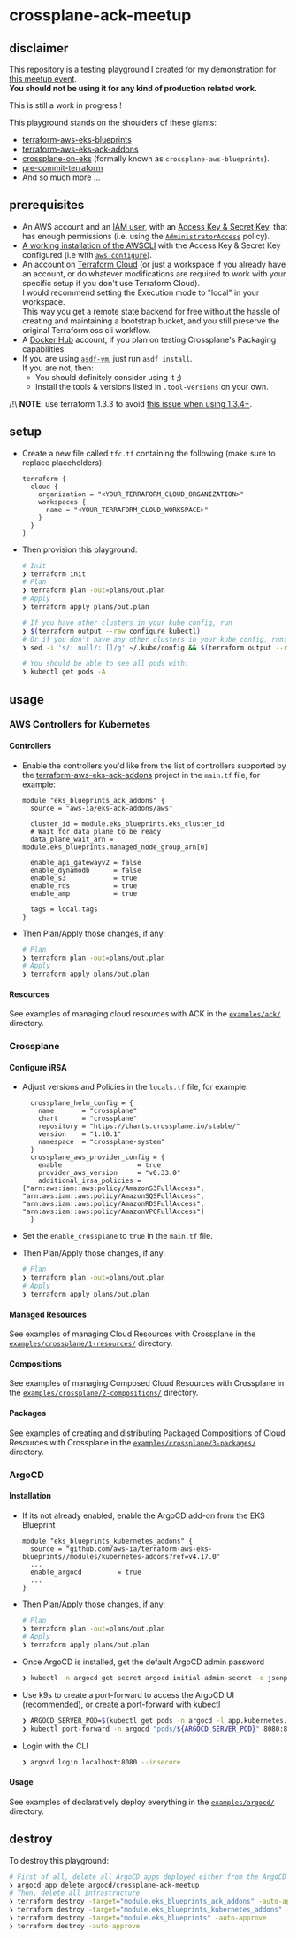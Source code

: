 # crossplane-ack-meetup

## disclaimer

This repository is a testing playground I created for my demonstration for [this meetup event](https://www.meetup.com/fr-FR/latoulboxducloudnatif/events/289395782/).  
**You should not be using it for any kind of production related work.**

This is still a work in progress !

This playground stands on the shoulders of these giants:

- [terraform-aws-eks-blueprints](https://github.com/aws-ia/terraform-aws-eks-blueprints)
- [terraform-aws-eks-ack-addons](https://github.com/aws-ia/terraform-aws-eks-ack-addons)
- [crossplane-on-eks](https://github.com/awslabs/crossplane-on-eks) (formally known as `crossplane-aws-blueprints`).
- [pre-commit-terraform](https://github.com/antonbabenko/pre-commit-terraform)
- And so much more ...

## prerequisites

- An AWS account and an [IAM user](https://docs.aws.amazon.com/IAM/latest/UserGuide/id_users_create.html), with an [Access Key & Secret Key](https://docs.aws.amazon.com/IAM/latest/UserGuide/id_credentials_access-keys.html), that has enough permissions (i.e. using the [`AdministratorAccess`](https://us-east-1.console.aws.amazon.com/iam/home#/policies/arn:aws:iam::aws:policy/AdministratorAccess$jsonEditor) policy).
- [A working installation of the AWSCLI](https://docs.aws.amazon.com/fr_fr/cli/latest/userguide/getting-started-install.html) with the Access Key & Secret Key configured (i.e with [`aws configure`](https://docs.aws.amazon.com/fr_fr/cli/latest/userguide/getting-started-quickstart.html)).
- An account on [Terraform Cloud](https://app.terraform.io/app) (or just a workspace if you already have an account, or do whatever modifications are required to work with your specific setup if you don't use Terraform Cloud).  
  I would recommend setting the Execution mode to "local" in your workspace.  
  This way you get a remote state backend for free without the hassle of creating and maintaining a bootstrap bucket, and you still preserve the original Terraform oss cli workflow.  
- A [Docker Hub](https://hub.docker.com/) account, if you plan on testing Crossplane's Packaging capabilities.
- If you are using [`asdf-vm`](https://asdf-vm.com/), just run `asdf install`.  
  If you are not, then:
  - You should definitely consider using it ;)
  - Install the tools & versions listed in `.tool-versions` on your own.

/!\ **NOTE**: use terraform 1.3.3 to avoid [this issue when using 1.3.4+](https://github.com/aws-ia/terraform-aws-eks-blueprints/issues/1161).

## setup

- Create a new file called `tfc.tf` containing the following (make sure to replace placeholders):

  ```hcl
  terraform {
    cloud {
      organization = "<YOUR_TERRAFORM_CLOUD_ORGANIZATION>"
      workspaces {
        name = "<YOUR_TERRAFORM_CLOUD_WORKSPACE>"
      }
    }
  }
  ```

- Then provision this playground:

  ```bash
  # Init
  ❯ terraform init
  # Plan
  ❯ terraform plan -out=plans/out.plan
  # Apply
  ❯ terraform apply plans/out.plan

  # If you have other clusters in your kube config, run
  ❯ $(terraform output --raw configure_kubectl)
  # Or if you don't have any other clusters in your kube config, run:
  ❯ sed -i 's/: null/: []/g' ~/.kube/config && $(terraform output --raw configure_kubectl)

  # You should be able to see all pods with:
  ❯ kubectl get pods -A
  ```

## usage

### AWS Controllers for Kubernetes

#### Controllers

- Enable the controllers you'd like from the list of controllers supported by the [terraform-aws-eks-ack-addons](https://github.com/aws-ia/terraform-aws-eks-ack-addons) project in the `main.tf` file, for example:

  ```hcl
  module "eks_blueprints_ack_addons" {
    source = "aws-ia/eks-ack-addons/aws"

    cluster_id = module.eks_blueprints.eks_cluster_id
    # Wait for data plane to be ready
    data_plane_wait_arn = module.eks_blueprints.managed_node_group_arn[0]

    enable_api_gatewayv2 = false
    enable_dynamodb      = false
    enable_s3            = true
    enable_rds           = true
    enable_amp           = true

    tags = local.tags
  }
  ```

- Then Plan/Apply those changes, if any:

  ```bash
  # Plan
  ❯ terraform plan -out=plans/out.plan
  # Apply
  ❯ terraform apply plans/out.plan
  ```

#### Resources

See examples of managing cloud resources with ACK in the [`examples/ack/`](examples/ack/) directory.

### Crossplane

#### Configure iRSA

- Adjust versions and Policies in the `locals.tf` file, for example:

  ```hcl
    crossplane_helm_config = {
      name       = "crossplane"
      chart      = "crossplane"
      repository = "https://charts.crossplane.io/stable/"
      version    = "1.10.1"
      namespace  = "crossplane-system"
    }
    crossplane_aws_provider_config = {
      enable                   = true
      provider_aws_version     = "v0.33.0"
      additional_irsa_policies = ["arn:aws:iam::aws:policy/AmazonS3FullAccess", "arn:aws:iam::aws:policy/AmazonSQSFullAccess", "arn:aws:iam::aws:policy/AmazonRDSFullAccess", "arn:aws:iam::aws:policy/AmazonVPCFullAccess"]
    }
  ```

- Set the `enable_crossplane` to `true` in the `main.tf` file.

- Then Plan/Apply those changes, if any:

  ```bash
  # Plan
  ❯ terraform plan -out=plans/out.plan
  # Apply
  ❯ terraform apply plans/out.plan
  ```

#### Managed Resources

See examples of managing Cloud Resources with Crossplane in the [`examples/crossplane/1-resources/`](examples/crossplane/1-resources/) directory.

#### Compositions

See examples of managing Composed Cloud Resources with Crossplane in the [`examples/crossplane/2-compositions/`](examples/crossplane/2-compositions/) directory.

#### Packages

See examples of creating and distributing Packaged Compositions of Cloud Resources with Crossplane in the [`examples/crossplane/3-packages/`](examples/crossplane/3-packages/) directory.

### ArgoCD

#### Installation

- If its not already enabled, enable the ArgoCD add-on from the EKS Blueprint

  ```hcl
  module "eks_blueprints_kubernetes_addons" {
    source = "github.com/aws-ia/terraform-aws-eks-blueprints//modules/kubernetes-addons?ref=v4.17.0"
    ...
    enable_argocd         = true
    ...
  }
  ```

- Then Plan/Apply those changes, if any:

  ```bash
  # Plan
  ❯ terraform plan -out=plans/out.plan
  # Apply
  ❯ terraform apply plans/out.plan
  ```

- Once ArgoCD is installed, get the default ArgoCD admin password

  ```bash
  ❯ kubectl -n argocd get secret argocd-initial-admin-secret -o jsonpath="{.data.password}" | base64 -d
  ```

- Use k9s to create a port-forward to access the ArgoCD UI (recommended), or create a port-forward with kubectl

  ```bash
  ❯ ARGOCD_SERVER_POD=$(kubectl get pods -n argocd -l app.kubernetes.io/name=argocd-server --no-headers -o jsonpath="{.items[].metadata.name}")
  ❯ kubectl port-forward -n argocd "pods/${ARGOCD_SERVER_POD}" 8080:8080 &
  ```

- Login with the CLI

  ```bash
  ❯ argocd login localhost:8080 --insecure
  ```

#### Usage

See examples of declaratively deploy everything in the [`examples/argocd/`](examples/argocd/) directory.

## destroy

To destroy this playground:

```bash
# First of all, delete all ArgoCD apps deployed either from the ArgoCD CLI or UI
❯ argocd app delete argocd/crossplane-ack-meetup
# Then, delete all infrastructure
❯ terraform destroy -target="module.eks_blueprints_ack_addons" -auto-approve
❯ terraform destroy -target="module.eks_blueprints_kubernetes_addons" -auto-approve
❯ terraform destroy -target="module.eks_blueprints" -auto-approve
❯ terraform destroy -auto-approve
```
